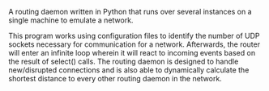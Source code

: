A routing daemon written in Python that runs over several instances on a single machine to emulate a network. 

This program works using configuration files to identify the number of UDP sockets necessary for communication for a network. Afterwards, the router will enter an infinite loop wherein it will react to incoming events based on the result of select() calls. The routing daemon is designed to handle new/disrupted connections and is also able to dynamically calculate the shortest distance to every other routing daemon in the network.
